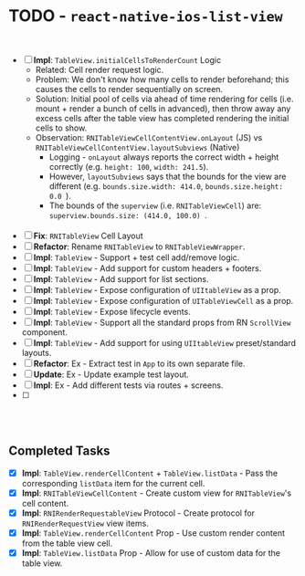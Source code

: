 # TODO - `react-native-ios-list-view`

<br>

- [ ] **Impl**: `TableView.initialCellsToRenderCount` Logic
  * Related: Cell render request logic.
  * Problem: We don't know how many cells to render beforehand; this causes the cells to render sequentially on screen.
  * Solution: Initial pool of cells via ahead of time rendering for cells (i.e. mount + render a bunch of cells in advanced), then throw away any excess cells after the table view has completed rendering the initial cells to show.
  * Observation: `RNITableViewCellContentView.onLayout` (JS) vs `RNITableViewCellContentView.layoutSubviews` (Native)
    * Logging - `onLayout` always reports the correct width + height correctly (e.g. `height: 100`, `width: 241.5`).
    * However,  `layoutSubviews` says that the bounds for the view are different (e.g. `bounds.size.width: 414.0`, `bounds.size.height: 0.0 `).
    * The bounds of the `superview` (i.e. `RNITableViewCell`) are: `superview.bounds.size: (414.0, 100.0) `.<br><br>
- [ ] **Fix**: `RNITableView` Cell Layout
- [ ] **Refactor**: Rename `RNITableView` to `RNITableViewWrapper`.
- [ ] **Impl**: `TableView` - Support + test cell add/remove logic.
- [ ] **Impl**: `TableView` - Add support for custom headers + footers.
- [ ] **Impl**: `TableView` - Add support for list sections.
- [ ] **Impl**: `TableView` - Expose configuration of `UIItableView` as a prop.
- [ ] **Impl**: `TableView` - Expose configuration of `UITableViewCell` as a prop.
- [ ] **Impl**: `TableView` - Expose lifecycle events.
- [ ] **Impl**: `TableView` - Support all the standard props from RN `ScrollView` component.
- [ ] **Impl**: `TableView` - Add support for using `UIItableView` preset/standard layouts.
- [ ] **Refactor**: Ex - Extract test in `App` to its own separate file.
- [ ] **Update**: Ex - Update example test layout.
- [ ] **Impl**: Ex - Add different tests via routes + screens.
- [ ] 

<br><br>

## Completed Tasks

- [x] **Impl**: `TableView.renderCellContent` + `TableView.listData` - Pass the corresponding `listData` item for the current cell.
- [x] **Impl**: `RNITableViewCellContent` - Create custom view for `RNITableView`'s cell content.
- [x] **Impl**: `RNIRenderRequestableView` Protocol - Create protocol for `RNIRenderRequestView` view items.
- [x] **Impl**: `TableView.renderCellContent` Prop - Use custom render content from the table view cell.
- [x] **Impl**: `TableView.listData` Prop - Allow for use of custom data for the table view.